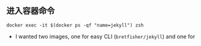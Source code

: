 ## 进入容器命令

```shell
docker exec -it $(docker ps -qf "name=jekyll") zsh
```

- I wanted two images, one for easy CLI (`bretfisher/jekyll`) and one for

